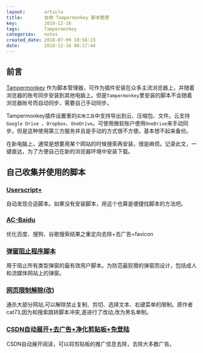 ```yaml
---
layout:       article
title:        自用 Tampermonkey 脚本整理
key:          2018-12-16
tags:         Tampermonkey
categories:   notes
created_date: 2018-07-09 10:56:23
date:         2018-12-16 00:17:44
---
```


## 前言

[Tampermonkey](http://tampermonkey.net) 作为脚本管理器，可作为插件安装在众多主流浏览器上，并随着浏览器的账号同步安装到其他电脑上。但是`Tampermonkey`里安装的脚本不会随着浏览器账号而自动同步，需要自己手动同步。

Tampermonkey插件设置里的`实用工具`中支持导出到云、压缩包、文件。云支持`Google Drive `、`Dropbox`、`OneDrive`。可使用微软账户使用`OneDrive`来手动同步。但是这种使用第三方服务并且是手动的方式很不方便。基本想不起来备份。

在新电脑上，通常是想要用某个网站的时候搜索再安装，很是麻烦。记录此文，一键直达，为了方便自己在新的浏览器环境中安装下载。

## 自己收集并使用的脚本

### [Userscript+](https://greasyfork.org/zh-CN/scripts/24508)

自动发现合适脚本。如果没有安装脚本，用这个也算是便捷找脚本的方法吧。

### [AC-Baidu](https://greasyfork.org/zh-CN/scripts/14178)

优化百度、搜狗、谷歌搜索结果之重定向去除+去广告+favicon

### [弹窗阻止程序脚本](https://greasyfork.org/scripts/37654)

用于阻止所有类型弹窗的最有效用户脚本。为防范最狡猾的弹窗而设计，包括成人和流媒体网站上的弹窗。

### [网页限制解除(改)](https://greasyfork.org/zh-CN/scripts/28497)

通杀大部分网站,可以解除禁止复制、剪切、选择文本、右键菜单的限制。原作者cat73,因为和搜索跳转脚本冲突,遂进行了改动,改为黑名单制。

### [CSDN自动展开+去广告+净化剪贴板+免登陆](https://greasyfork.org/zh-CN/scripts/372452)

CSDN自动展开阅读，可以将剪贴板的推广信息去除，去除大多数广告。